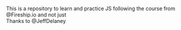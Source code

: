 This is a repository to learn and practice JS following the course from @Fireship.io and not just\
Thanks to @JeffDelaney